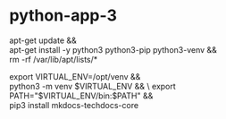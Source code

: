 # python-app-3

apt-get update && \
    apt-get install -y python3 python3-pip python3-venv && \
    rm -rf /var/lib/apt/lists/*

export VIRTUAL_ENV=/opt/venv && \
python3 -m venv $VIRTUAL_ENV && \
export PATH="$VIRTUAL_ENV/bin:$PATH" && \
pip3 install mkdocs-techdocs-core